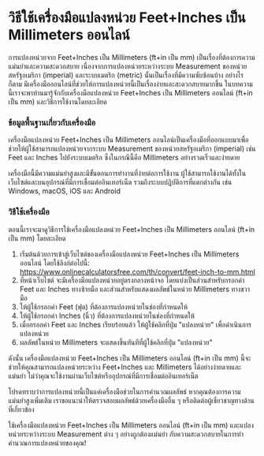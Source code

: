 วิธีใช้เครื่องมือแปลงหน่วย Feet+Inches เป็น Millimeters ออนไลน์
===============================================================

การแปลงหน่วยจาก Feet+Inches เป็น Millimeters (ft+in เป็น mm) เป็นเรื่องที่ต้องการความแม่นยำและความสะดวกสบาย เนื่องจากการแปลงหน่วยระหว่างระบบ Measurement ของหน่วยสหรัฐอเมริกา (imperial) และระบบเมตริก (metric) นั้นเป็นเรื่องที่มีความซับซ้อนบ้าง อย่างไรก็ตาม มีเครื่องมือออนไลน์ที่ช่วยให้การแปลงหน่วยนี้เป็นเรื่องง่ายและสะดวกสบายมากขึ้น ในบทความนี้เราจะพาท่านมารู้จักกับเครื่องมือแปลงหน่วย Feet+Inches เป็น Millimeters ออนไลน์ (ft+in เป็น mm) และวิธีการใช้งานโดยละเอียด

### ข้อมูลพื้นฐานเกี่ยวกับเครื่องมือ

เครื่องมือแปลงหน่วย Feet+Inches เป็น Millimeters ออนไลน์เป็นเครื่องมือที่ออกแบบมาเพื่อช่วยให้ผู้ใช้สามารถแปลงหน่วยจากระบบ Measurement ของหน่วยสหรัฐอเมริกา (imperial) เช่น Feet และ Inches ไปยังระบบเมตริก ซึ่งในกรณีนี้คือ Millimeters อย่างรวดเร็วและง่ายดาย

เครื่องมือนี้มีความแม่นยำสูงและมีขั้นตอนการทำงานที่ง่ายต่อการใช้งาน ผู้ใช้สามารถใช้งานได้ทั้งในเว็บไซต์และบนอุปกรณ์ที่มีการเชื่อมต่ออินเทอร์เน็ต รวมถึงระบบปฏิบัติการที่แตกต่างกัน เช่น Windows, macOS, iOS และ Android

### วิธีใช้เครื่องมือ

ตอนนี้เราจะมาดูวิธีการใช้เครื่องมือแปลงหน่วย Feet+Inches เป็น Millimeters ออนไลน์ (ft+in เป็น mm) โดยละเอียด

1. เริ่มต้นด้วยการเข้าสู่เว็บไซต์ของเครื่องมือแปลงหน่วย Feet+Inches เป็น Millimeters ออนไลน์ โดยใช้ลิงก์ต่อไปนี้: <https://www.onlinecalculatorsfree.com/th/convert/feet-inch-to-mm.html>
2. ที่หน้าเว็บไซต์ จะมีเครื่องมือแปลงหน่วยอยู่ตรงกลางหน้าจอ โดยแบ่งเป็นส่วนสำหรับกรอกค่า Feet และ Inches ทางซ้ายมือ และส่วนสำหรับแสดงผลลัพธ์ในหน่วย Millimeters ทางขวามือ
3. ให้ผู้ใช้กรอกค่า Feet (ฟุต) ที่ต้องการแปลงหน่วยในช่องที่กำหนดให้
4. ให้ผู้ใช้กรอกค่า Inches (นิ้ว) ที่ต้องการแปลงหน่วยในช่องที่กำหนดให้
5. เมื่อกรอกค่า Feet และ Inches เรียบร้อยแล้ว ให้ผู้ใช้คลิกที่ปุ่ม "แปลงหน่วย" เพื่อดำเนินการแปลงหน่วย
6. ผลลัพธ์ในหน่วย Millimeters จะแสดงขึ้นทันทีที่ผู้ใช้คลิกที่ปุ่ม "แปลงหน่วย"

ดังนั้น เครื่องมือแปลงหน่วย Feet+Inches เป็น Millimeters ออนไลน์ (ft+in เป็น mm) นี้จะช่วยให้คุณสามารถแปลงหน่วยระหว่าง Feet+Inches และ Millimeters ได้อย่างง่ายดายและแม่นยำ ไม่ว่าคุณจะใช้งานผ่านเว็บไซต์หรืออุปกรณ์ที่มีการเชื่อมต่ออินเทอร์เน็ต

โปรดทราบว่าการแปลงหน่วยนี้เป็นแค่เครื่องมือช่วยในการคำนวณผลลัพธ์ หากคุณต้องการความแม่นยำสูงเพิ่มเติม เราขอแนะนำให้ตรวจสอบผลลัพธ์ด้วยเครื่องมืออื่น ๆ หรือติดต่อผู้เชี่ยวชาญทางด้านที่เกี่ยวข้อง

ใช้เครื่องมือแปลงหน่วย Feet+Inches เป็น Millimeters ออนไลน์ (ft+in เป็น mm) และแปลงหน่วยระหว่างระบบ Measurement ต่าง ๆ อย่างถูกต้องแม่นยำ กับความสะดวกสบายในการทำคำนวณการแปลงหน่วยของคุณ!